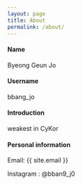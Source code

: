 ```yaml
---
layout: page
title: About
permalink: /about/
---
```


#### Name

Byeong Geun Jo

#### Username

bbang_jo

#### Introduction

weakest in CyKor

#### Personal information

Email: {{ site.email }}

Instagram : @bban9_j0
